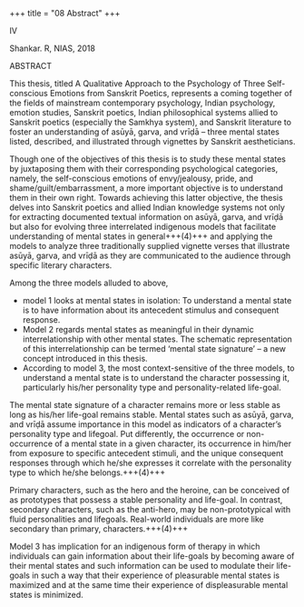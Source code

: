 +++
title = "08 Abstract"
+++


IV

Shankar. R, NIAS, 2018

ABSTRACT

This thesis, titled A Qualitative Approach to the Psychology of Three Self-conscious Emotions from Sanskrit Poetics, represents a coming together of the fields of mainstream contemporary psychology, Indian psychology, emotion studies, Sanskrit poetics, Indian philosophical systems allied to Sanskrit poetics (especially the Samkhya system), and Sanskrit literature to foster an understanding of asūyā, garva, and vrīḍā – three mental states listed, described, and illustrated through vignettes by Sanskrit aestheticians. 

Though one of the objectives of this thesis is to study these mental states by juxtaposing them with their corresponding psychological categories, namely, the self-conscious emotions of envy/jealousy, pride, and shame/guilt/embarrassment, a more important objective is to understand them in their own right. Towards achieving this latter objective, the thesis delves into Sanskrit poetics and allied Indian knowledge systems not only for extracting documented textual information on asūyā, garva, and vrīḍā but also for evolving three interrelated indigenous models that facilitate understanding of mental states in general+++(4)+++ and applying the models to analyze three traditionally supplied vignette verses that illustrate asūyā, garva, and vrīḍā as they are communicated to the audience through specific literary characters. 

Among the three models alluded to above, 

- model 1 looks at mental states in isolation: To understand a mental state is to have information about its antecedent stimulus and consequent response. 
- Model 2 regards mental states as meaningful in their dynamic interrelationship with other mental states. The schematic representation of this interrelationship can be termed ‘mental state signature’ – a new concept introduced in this thesis. 
- According to model 3, the most context-sensitive of the three models, to understand a mental state is to understand the character possessing it, particularly his/her personality type and personality-related life-goal.

The mental state signature of a character remains more or less stable as long as his/her life-goal remains stable. Mental states such as asūyā, garva, and  vrīḍā assume importance in this model as indicators of a character’s personality type and lifegoal. Put differently, the occurrence or non-occurrence of a mental state in a given character, its occurrence in him/her from exposure to specific antecedent stimuli, and the unique consequent responses through which he/she expresses it correlate with the personality type to which he/she belongs.+++(4)+++ 

Primary characters, such as the hero and the heroine, can be conceived of as prototypes that possess a stable personality and life-goal. In contrast, secondary characters, such as the anti-hero, may be non-prototypical with fluid personalities and lifegoals. Real-world individuals are more like secondary than primary, characters.+++(4)+++ 

Model 3 has implication for an indigenous form of therapy in which individuals can gain information about their life-goals by becoming aware of their mental states and such information can be used to modulate their life-goals in such a way that their experience of pleasurable mental states is maximized and at the same time their experience of displeasurable mental states is minimized. 
